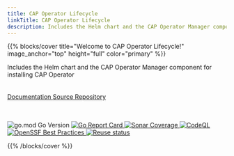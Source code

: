 ```yaml
---
title: CAP Operator Lifecycle
linkTitle: CAP Operator Lifecycle
description: Includes the Helm chart and the CAP Operator Manager component for installing CAP Operator
---
```


{{% blocks/cover title="Welcome to CAP Operator Lifecycle!" image_anchor="top" height="full" color="primary" %}}
<div class="mx-auto">
	<span class="font-weight-bold">Includes the Helm chart and the CAP Operator Manager component for installing CAP Operator</span><br><br><br>
	<a class="btn btn-lg btn-outline-info mr-3 mb-4" href="docs/">
		Documentation <i class="fas fa-arrow-alt-circle-right ml-2"></i>
	</a>
	<a class="btn btn-lg btn-outline-info mr-3 mb-4" href="https://github.com/sap/cap-operator-lifecycle">
		Source Repository <i class="fab fa-github ml-2 "></i>
	</a>
 	<br><br><br><p>
		<img src="https://img.shields.io/github/go-mod/go-version/SAP/cap-operator-lifecycle" alt="go.mod Go Version">
		<a href="https://goreportcard.com/report/github.com/sap/cap-operator-lifecycle">
			<img src="https://goreportcard.com/badge/github.com/sap/cap-operator-lifecycle" alt="Go Report Card">
		</a>
		<a href="https://sonarcloud.io/summary/overall?id=SAP_cap-operator-lifecycle">
			<img src="https://sonarcloud.io/api/project_badges/measure?project=SAP_cap-operator-lifecycle&metric=coverage" alt="Sonar Coverage">
		</a>
  		<a href="https://github.com/sap/cap-operator-lifecycle/actions/workflows/github-code-scanning/codeql">
			<img src="https://github.com/sap/cap-operator-lifecycle/actions/workflows/github-code-scanning/codeql/badge.svg" alt="CodeQL">
		</a>
		<a href="https://www.bestpractices.dev/projects/7803">
			<img src="https://www.bestpractices.dev/projects/7803/badge" alt="OpenSSF Best Practices">
		</a>
		<a href="https://api.reuse.software/info/github.com/SAP/cap-operator-lifecycle">
			<img src="https://api.reuse.software/badge/github.com/SAP/cap-operator-lifecycle" alt="Reuse status">
		</a>
	</p>
</div>
{{% /blocks/cover %}}
